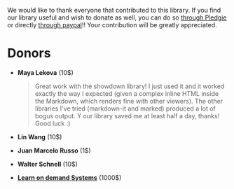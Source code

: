 We would like to thank everyone that contributed to this library. If you find our library useful and wish to donate as well, you can do so [through Pledgie](https://pledgie.com/campaigns/34908) or directly [through paypal](https://www.paypal.me/tiviesantos)!! Your contribution will be greatly appreciated.


# Donors

- **Maya Lekova** (10$)

    > Great work with the showdown library! I just used it and it worked exactly the way I expected 
      (given a complex inline HTML inside the Markdown, which renders fine with other viewers). 
      The other libraries I've tried (markdown-it and marked) produced a lot of bogus output. Y
      our library saved me at least half a day, thanks! Good luck :)

- **Lin Wang** (10$)

- **Juan Marcelo Russo** (1$)

- **Walter Schnell** (10$)

- [**Learn on demand Systems**](http://www.learnondemandsystems.com/) (1000$) 
